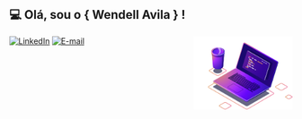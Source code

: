 ## 💻 Olá, sou o <strong>{ Wendell Avila } !</strong>
<img src="https://raw.githubusercontent.com/wendellavila/wendellavila/main/assets/img/laptop.png" width="35%" align="right" alt="Laptop illustration">

[![LinkedIn](https://img.shields.io/badge/linkedin-%230077B5.svg?style=for-the-badge&logo=linkedin&logoColor=white)](https://linkedin.com/in/wendellavila)
[![E-mail](https://img.shields.io/badge/Email-D14836?style=for-the-badge&logo=gmail&logoColor=white)](mailto:wendelljcavila@gmail.com)
